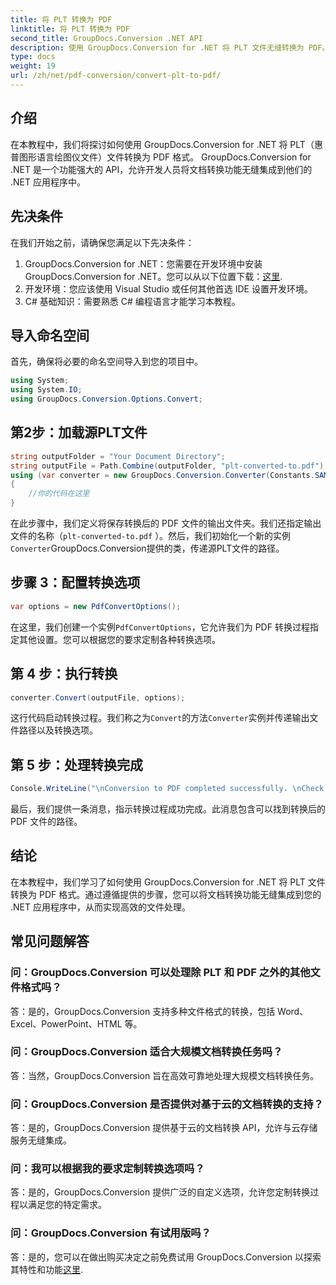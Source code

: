 ```yaml
---
title: 将 PLT 转换为 PDF
linktitle: 将 PLT 转换为 PDF
second_title: GroupDocs.Conversion .NET API
description: 使用 GroupDocs.Conversion for .NET 将 PLT 文件无缝转换为 PDF。轻松地将文档转换功能集成到您的 .NET 应用程序中。
type: docs
weight: 19
url: /zh/net/pdf-conversion/convert-plt-to-pdf/
---
```

## 介绍
在本教程中，我们将探讨如何使用 GroupDocs.Conversion for .NET 将 PLT（惠普图形语言绘图仪文件）文件转换为 PDF 格式。 GroupDocs.Conversion for .NET 是一个功能强大的 API，允许开发人员将文档转换功能无缝集成到他们的 .NET 应用程序中。
## 先决条件
在我们开始之前，请确保您满足以下先决条件：
1.  GroupDocs.Conversion for .NET：您需要在开发环境中安装 GroupDocs.Conversion for .NET。您可以从以下位置下载：[这里](https://releases.groupdocs.com/conversion/net/).
2. 开发环境：您应该使用 Visual Studio 或任何其他首选 IDE 设置开发环境。
3. C# 基础知识：需要熟悉 C# 编程语言才能学习本教程。

## 导入命名空间
首先，确保将必要的命名空间导入到您的项目中。

```csharp
using System;
using System.IO;
using GroupDocs.Conversion.Options.Convert;
```

## 第2步：加载源PLT文件
```csharp
string outputFolder = "Your Document Directory";
string outputFile = Path.Combine(outputFolder, "plt-converted-to.pdf");
using (var converter = new GroupDocs.Conversion.Converter(Constants.SAMPLE_PLT))
{
    //你的代码在这里
}
```
在此步骤中，我们定义将保存转换后的 PDF 文件的输出文件夹。我们还指定输出文件的名称（`plt-converted-to.pdf` ）。然后，我们初始化一个新的实例`Converter`GroupDocs.Conversion提供的类，传递源PLT文件的路径。
## 步骤 3：配置转换选项
```csharp
var options = new PdfConvertOptions();
```
在这里，我们创建一个实例`PdfConvertOptions`，它允许我们为 PDF 转换过程指定其他设置。您可以根据您的要求定制各种转换选项。
## 第 4 步：执行转换
```csharp
converter.Convert(outputFile, options);
```
这行代码启动转换过程。我们称之为`Convert`的方法`Converter`实例并传递输出文件路径以及转换选项。
## 第 5 步：处理转换完成
```csharp
Console.WriteLine("\nConversion to PDF completed successfully. \nCheck output in {0}", outputFolder);
```
最后，我们提供一条消息，指示转换过程成功完成。此消息包含可以找到转换后的 PDF 文件的路径。

## 结论
在本教程中，我们学习了如何使用 GroupDocs.Conversion for .NET 将 PLT 文件转换为 PDF 格式。通过遵循提供的步骤，您可以将文档转换功能无缝集成到您的 .NET 应用程序中，从而实现高效的文件处理。
## 常见问题解答

### 问：GroupDocs.Conversion 可以处理除 PLT 和 PDF 之外的其他文件格式吗？

答：是的，GroupDocs.Conversion 支持多种文件格式的转换，包括 Word、Excel、PowerPoint、HTML 等。

### 问：GroupDocs.Conversion 适合大规模文档转换任务吗？

答：当然，GroupDocs.Conversion 旨在高效可靠地处理大规模文档转换任务。

### 问：GroupDocs.Conversion 是否提供对基于云的文档转换的支持？

答：是的，GroupDocs.Conversion 提供基于云的文档转换 API，允许与云存储服务无缝集成。

### 问：我可以根据我的要求定制转换选项吗？

答：是的，GroupDocs.Conversion 提供广泛的自定义选项，允许您定制转换过程以满足您的特定需求。

### 问：GroupDocs.Conversion 有试用版吗？

答：是的，您可以在做出购买决定之前免费试用 GroupDocs.Conversion 以探索其特性和功能[这里](https://releases.groupdocs.com/).
